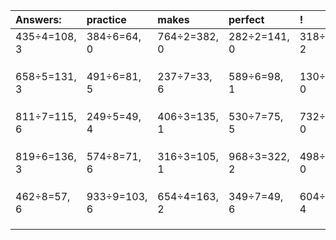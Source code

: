 | Answers: | practice | makes | perfect | ! |
| :--- | :--- | :--- | :--- | :--- |
| 435÷4=108, 3 | 384÷6=64, 0 | 764÷2=382, 0 | 282÷2=141, 0 | 318÷4=79, 2 | 
|   |   |   |   |   | 
|   |   |   |   |   | 
|   |   |   |   |   | 
| 658÷5=131, 3 | 491÷6=81, 5 | 237÷7=33, 6 | 589÷6=98, 1 | 130÷5=26, 0 | 
|   |   |   |   |   | 
|   |   |   |   |   | 
|   |   |   |   |   | 
| 811÷7=115, 6 | 249÷5=49, 4 | 406÷3=135, 1 | 530÷7=75, 5 | 732÷3=244, 0 | 
|   |   |   |   |   | 
|   |   |   |   |   | 
|   |   |   |   |   | 
| 819÷6=136, 3 | 574÷8=71, 6 | 316÷3=105, 1 | 968÷3=322, 2 | 498÷6=83, 0 | 
|   |   |   |   |   | 
|   |   |   |   |   | 
|   |   |   |   |   | 
| 462÷8=57, 6 | 933÷9=103, 6 | 654÷4=163, 2 | 349÷7=49, 6 | 604÷5=120, 4 | 
|   |   |   |   |   | 
|   |   |   |   |   | 
|   |   |   |   |   | 
